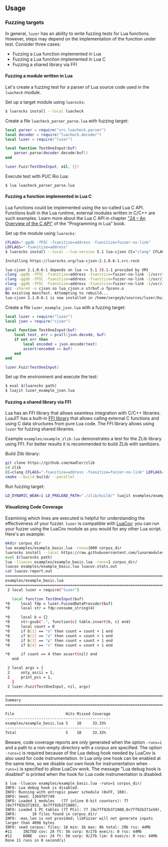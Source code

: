 ## Usage

### Fuzzing targets

In general, `luzer` has an ability to write fuzzing tests for Lua functions.
However, steps may depend on the implementation of the function under test.
Consider three cases:

- Fuzzing a Lua function implemented in Lua
- Fuzzing a Lua function implemented in Lua C
- Fuzzing a shared library via FFI

#### Fuzzing a module written in Lua

Let's create a fuzzing test for a parser of Lua source code used in the `luacheck`
module.

Set up a target module using `luarocks`:

```sh
$ luarocks install --local luacheck
```

Create a file `luacheck_parser_parse.lua` with fuzzing target:

```lua
local parser = require("src.luacheck.parser")
local decoder = require("luacheck.decoder")
local luzer = require("luzer")

local function TestOneInput(buf)
    parser.parse(decoder.decode(buf))
end

luzer.Fuzz(TestOneInput, nil, {})
```

Execute test with PUC Rio Lua:

```
$ lua luacheck_parser_parse.lua
```

#### Fuzzing a function implemented in Lua C

Lua functions could be implemented using the so-called Lua C API. Functions built
in the Lua runtime, external modules written in C/C++ are such examples. Learn more
about the Lua C API in chapter ["24 – An Overview of the C API"][programming-in-lua-24]
of the "Programming in Lua" book.

Set up the module using `luarocks`:

```sh
CFLAGS="-ggdb -fPIC -fsanitize=address -fsanitize=fuzzer-no-link"
LDFLAGS="-fsanitize=address"
$ luarocks install --local --lua-version 5.1 lua-cjson CC="clang" CFLAGS=$CFLAGS LDFLAGS=$LDFLAGS

Installing https://luarocks.org/lua-cjson-2.1.0.6-1.src.rock

lua-cjson 2.1.0.6-1 depends on lua >= 5.1 (5.1-1 provided by VM)
clang -ggdb -fPIC -fsanitize=address -fsanitize=fuzzer-no-link -I/usr/include/lua5.1 -c lua_cjson.c -o lua_cjson.o
clang -ggdb -fPIC -fsanitize=address -fsanitize=fuzzer-no-link -I/usr/include/lua5.1 -c strbuf.c -o strbuf.o
clang -ggdb -fPIC -fsanitize=address -fsanitize=fuzzer-no-link -I/usr/include/lua5.1 -c fpconv.c -o fpconv.o
gcc -shared -o cjson.so lua_cjson.o strbuf.o fpconv.o
No existing manifest. Attempting to rebuild...
lua-cjson 2.1.0.6-1 is now installed in /home/sergeyb/sources/luzer/build/modules (license: MIT)
```

Create a file `luzer_example_json.lua` with a fuzzing target:

```lua
local luzer = require("luzer")
local json = require("cjson")

local function TestOneInput(buf)
    local text, err = pcall(json.decode, buf)
    if not err then
        local encoded = json.encode(text)
        assert(encoded == buf)
    end
end

luzer.Fuzz(TestOneInput)
```

Set up the environment and execute the test:

```sh
$ eval $(luarocks path)
$ luajit luzer_example_json.lua
```

#### Fuzzing a shared library via FFI

Lua has an FFI library that allows seamless integration with C/C++ libraries.
LuaJIT has a built-in [FFI library][ffi-library-url] that allows calling
external C functions and using C data structures from pure Lua code.
The FFI library allows using `luzer` for fuzzing shared libraries.

Example `examples/example_zlib.lua` demonstrates a test for the ZLib library using
FFI. For better results it is recommended to build ZLib with sanitizers.

Build Zlib library:

```sh
git clone https://github.com/madler/zlib
cd zlib
CC=clang CFLAGS="-fsanitize=address -fsanitize=fuzzer-no-link" LDFLAGS="-fsanitize=address" cmake -S . -B build -DCMAKE_BUILD_TYPE=Debug
cmake --build build/ --parallel
```

Run fuzzing target:

```sh
LD_DYNAMIC_WEAK=1 LD_PRELOAD_PATH="./zlib/build/" luajit examples/example_ffi_zlib.lua
```

#### Visualizing Code Coverage

Examining which lines are executed is helpful for understanding
the effectiveness of your fuzzer. `luzer` is compatible with
[LuaCov][luacov-website]: you can run your fuzzer using the
LuaCov module as you would for any other Lua script. Here's an
example:

```sh
mkdir corpus_dir
lua examples/example_basic.lua -runs=1000 corpus_dir
luarocks install --local https://raw.githubusercontent.com/lunarmodules/luacov/refs/heads/master/luacov-scm-1.rockspec
eval $(luarocks path)
lua -lluacov examples/example_basic.lua -runs=1 corpus_dir/
luacov examples/example_basic.lua luacov.stats.out
cat luacov.report.out
==============================================================================
examples/example_basic.lua
==============================================================================
 2 local luzer = require("luzer")

   local function TestOneInput(buf)
*0     local fdp = luzer.FuzzedDataProvider(buf)
*0     local str = fdp:consume_string(4)

*0     local b = {}
*0     str:gsub(".", function(c) table.insert(b, c) end)
*0     local count = 0
*0     if b[1] == "o" then count = count + 1 end
*0     if b[2] == "o" then count = count + 1 end
*0     if b[3] == "p" then count = count + 1 end
*0     if b[4] == "s" then count = count + 1 end

*0     if count == 4 then assert(nil) end
   end

 2 local args = {
 2     only_ascii = 1,
 2     print_pcs = 1,
   }
 2 luzer.Fuzz(TestOneInput, nil, args)

==============================================================================
Summary
==============================================================================

File                       Hits Missed Coverage
-----------------------------------------------
examples/example_basic.lua 5    10     33.33%
-----------------------------------------------
Total                      5    10     33.33%
```

Beware, code coverage reports are only generated when the option
`-runs=1` and a path to a non-empty directory with a corpus are
specified. The option `-runs=1` is required because of the Lua debug hook
needed by LuaCov is also used for code instrumentation. In Lua
only one hook can be enabled at the same time, so we disable our
own hook for instrumentation when `-runs=1` is specified to allow
LuaCov work. The message "Lua debug hook is disabled" is printed
when the hook for Lua code instrumentation is disabled:

```
$ lua -lluacov examples/example_basic.lua -runs=1 corpus_dir/
INFO: Lua debug hook is disabled.
INFO: Running with entropic power schedule (0xFF, 100).
INFO: Seed: 1369707749
INFO: Loaded 1 modules   (77 inline 8-bit counters): 77 [0x7ff92b371933, 0x7ff92b371980),
INFO: Loaded 1 PC tables (77 PCs): 77 [0x7ff92b371980,0x7ff92b371e50),
INFO:       10 files found in corpus_dir/
INFO: -max_len is not provided; libFuzzer will not generate inputs larger than 4096 bytes
INFO: seed corpus: files: 10 min: 1b max: 8b total: 29b rss: 44Mb
#11     INITED cov: 24 ft: 56 corp: 9/27b exec/s: 0 rss: 44Mb
#11     DONE   cov: 24 ft: 56 corp: 9/27b lim: 8 exec/s: 0 rss: 44Mb
Done 11 runs in 0 second(s)
```

[ffi-library-url]: https://luajit.org/ext_ffi.html
[programming-in-lua-8]: https://www.lua.org/pil/8.html
[programming-in-lua-24]: https://www.lua.org/pil/24.html
[atheris-native-extensions]: https://github.com/google/atheris/blob/master/native_extension_fuzzing.md
[atheris-native-extensions-video]: https://www.youtube.com/watch?v=oM-7lt43-GA
[luacov-website]: https://lunarmodules.github.io/luacov/
